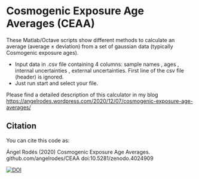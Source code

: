 # Cosmogenic Exposure Age Averages (CEAA)

 These Matlab/Octave scripts show different methods to calculate an average (average ± deviation)
 from a set of gaussian data (typically Cosmogenic exposure ages).
 * Input data in .csv file containing 4 columns: 
   sample names , ages , internal uncertainties , external uncertainties. 
   First line of the csv file (header) is ignored.
 * Just run start and select your file.
 
<!--- An excel spreadsheet is also included. This version does not produce any plot. Also, the BGF calculated here might not be accurate. --->

Please find a detailed description of this calculator in my blog https://angelrodes.wordpress.com/2020/12/07/cosmogenic-exposure-age-averages/

## Citation

You can cite this code as:

Ángel Rodés (2020) Cosmogenic Exposure Age Averages. github.com/angelrodes/CEAA doi:10.5281/zenodo.4024909

[![DOI](https://zenodo.org/badge/DOI/10.5281/zenodo.4024909.svg)](https://doi.org/10.5281/zenodo.4024909)
